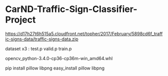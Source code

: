 # CarND-Traffic-Sign-Classifier-Project


https://d17h27t6h515a5.cloudfront.net/topher/2017/February/5898cd6f_traffic-signs-data/traffic-signs-data.zip

dataset x3 : test.p valid.p train.p


opencv_python-3.4.0-cp36-cp36m-win_amd64.whl


pip install  pillow libpng
easy_install pillow libpng

